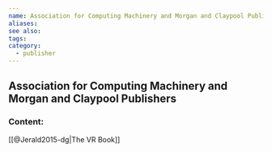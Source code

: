 ```yaml
---
name: Association for Computing Machinery and Morgan and Claypool Publishers
aliases:
see also:
tags:
category:
  - publisher
---
```


## Association for Computing Machinery and Morgan and Claypool Publishers

### Content:
[[@Jerald2015-dg|The VR Book]]